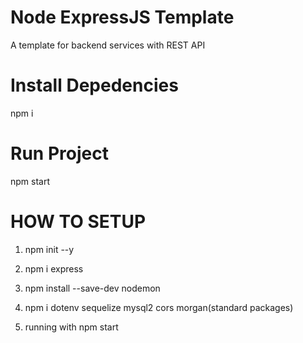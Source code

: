# Node ExpressJS Template

A template for backend services with REST API

# Install Depedencies

npm i

# Run Project

npm start

# HOW TO SETUP

1. npm init --y

2. npm i express

3. npm install --save-dev nodemon

4. npm i dotenv sequelize mysql2 cors morgan(standard packages)

5. running with npm start
